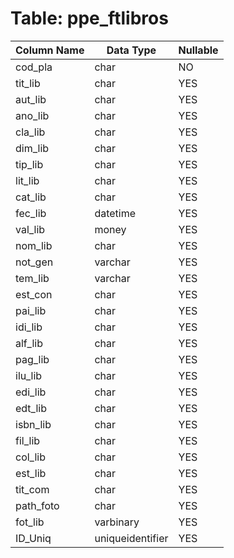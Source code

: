 # Table: ppe_ftlibros

| Column Name | Data Type | Nullable |
|-------------|-----------|----------|
| cod_pla | char | NO |
| tit_lib | char | YES |
| aut_lib | char | YES |
| ano_lib | char | YES |
| cla_lib | char | YES |
| dim_lib | char | YES |
| tip_lib | char | YES |
| lit_lib | char | YES |
| cat_lib | char | YES |
| fec_lib | datetime | YES |
| val_lib | money | YES |
| nom_lib | char | YES |
| not_gen | varchar | YES |
| tem_lib | varchar | YES |
| est_con | char | YES |
| pai_lib | char | YES |
| idi_lib | char | YES |
| alf_lib | char | YES |
| pag_lib | char | YES |
| ilu_lib | char | YES |
| edi_lib | char | YES |
| edt_lib | char | YES |
| isbn_lib | char | YES |
| fil_lib | char | YES |
| col_lib | char | YES |
| est_lib | char | YES |
| tit_com | char | YES |
| path_foto | char | YES |
| fot_lib | varbinary | YES |
| ID_Uniq | uniqueidentifier | YES |
